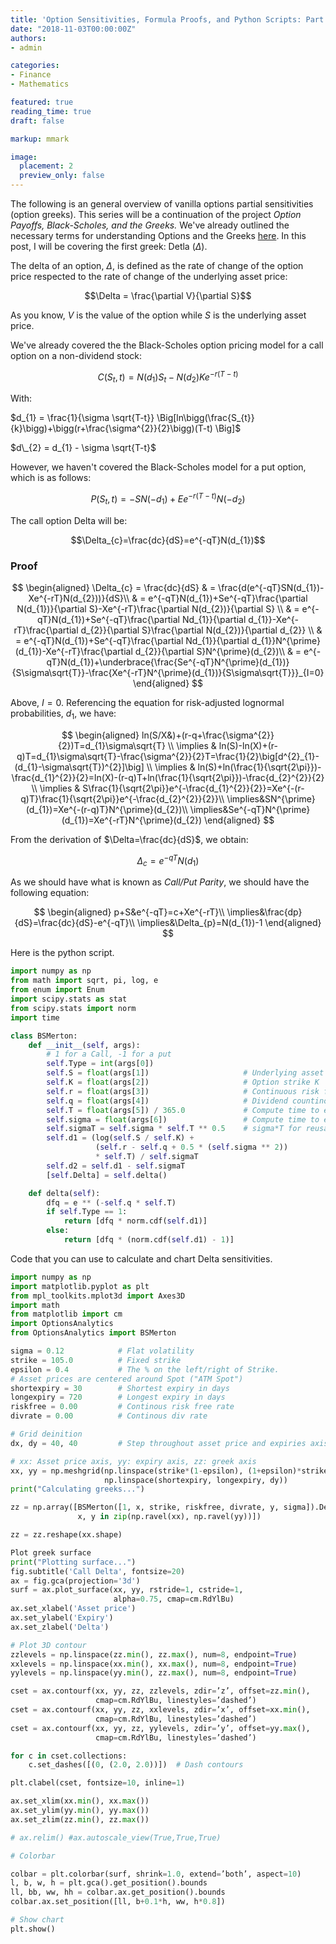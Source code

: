 ```yaml
---
title: 'Option Sensitivities, Formula Proofs, and Python Scripts: Part 1 (Delta)'
date: "2018-11-03T00:00:00Z"
authors:
- admin

categories:
- Finance
- Mathematics

featured: true
reading_time: true
draft: false

markup: mmark

image:
  placement: 2
  preview_only: false
---
```


The following is an general overview of vanilla options partial sensitivities (option greeks). This series will be a continuation of the project *Option Payoffs, Black-Scholes, and the Greeks.* We've already outlined the necessary terms for understanding Options and the Greeks [here](https://socraticallystephie.com/project/option-payoffs-black-scholes-and-the-greeks/). In this post, I will be covering the first greek: Detla ($\Delta$).

The delta of an option, $\Delta$, is defined as the rate of change of the option price respected to the rate of change of the underlying asset price:

$$\Delta = \frac{\partial V}{\partial S}$$

As you know, $V$ is the value of the option while $S$ is the underlying asset price.

We've already covered the the Black-Scholes option pricing model for a call option on a non-dividend stock:

$$
C(S_{t},t) = N(d_{1})S_{t}-N(d_{2})Ke^{-r(T-t)}
$$

With: 

$d_{1}  = \frac{1}{\sigma \sqrt{T-t}} \Big[ln\bigg(\frac{S_{t}}{k}\bigg)+\bigg(r+\frac{\sigma^{2}}{2}\bigg)(T-t) \Big]$

$d\_{2}  = d_{1} - \sigma \sqrt{T-t}$

However, we haven't covered the Black-Scholes model for a put option, which is as follows:

$$P(S_{t},t)=-SN(-d_{1})+Ee^{-r(T-t)}N(-d_{2})$$

The call option Delta will be:

$$\Delta_{c}=\frac{dc}{dS}=e^{-qT}N(d_{1})$$

### Proof

$$
\begin{aligned}
\Delta_{c} = \frac{dc}{dS} & = \frac{d(e^{-qT}SN(d_{1})-Xe^{-rT}N(d_{2}))}{dS}\\
& = e^{-qT}N(d_{1})+Se^{-qT}\frac{\partial N(d_{1})}{\partial S}-Xe^{-rT}\frac{\partial N(d_{2})}{\partial S}  \\
& = e^{-qT}N(d_{1})+Se^{-qT}\frac{\partial Nd_{1}}{\partial d_{1}}-Xe^{-rT}\frac{\partial d_{2}}{\partial S}\frac{\partial N(d_{2})}{\partial d_{2}} \\
& = e^{-qT}N(d_{1})+Se^{-qT}\frac{\partial Nd_{1}}{\partial d_{1}}N^{\prime}(d_{1})-Xe^{-rT}\frac{\partial d_{2}}{\partial S}N^{\prime}(d_{2})\\
& = e^{-qT}N(d_{1})+\underbrace{\frac{Se^{-qT}N^{\prime}(d_{1})}{S\sigma\sqrt{T}}-\frac{Xe^{-rT}N^{\prime}(d_{1})}{S\sigma\sqrt{T}}}_{I=0}
\end{aligned}
$$

Above, $I=0$. Referencing the equation for risk-adjusted lognormal probabilities, $d_{1}$, we have:

$$
\begin{aligned}
ln(S/X&)+(r-q+\frac{\sigma^{2}}{2})T=d_{1}\sigma\sqrt{T} \\
\implies & ln(S)-ln(X)+(r-q)T=d_{1}\sigma\sqrt{T}-\frac{\sigma^{2}}{2}T=\frac{1}{2}\big[d^{2}_{1}-(d_{1}-\sigma\sqrt{T})^{2}]\big] \\
\implies & ln(S)+ln(\frac{1}{\sqrt{2\pi}})-\frac{d_{1}^{2}}{2}=ln(X)-(r-q)T+ln(\frac{1}{\sqrt{2\pi}})-\frac{d_{2}^{2}}{2} \\
\implies & S\frac{1}{\sqrt{2\pi}}e^{-\frac{d_{1}^{2}}{2}}=Xe^{-(r-q)T}\frac{1}{\sqrt{2\pi}}e^{-\frac{d_{2}^{2}}{2}}\\
\implies&SN^{\prime}(d_{1})=Xe^{-(r-q)T}N^{\prime}(d_{2})\\
\implies&Se^{-qT}N^{\prime}(d_{1})=Xe^{-rT}N^{\prime}(d_{2})
\end{aligned}
$$

From the derivation of $\Delta=\frac{dc}{dS}$, we obtain:

$$\Delta_{c}=e^{-qT}N(d_{1})$$

As we should have what is known as *Call/Put Parity*, we should have the following equation:

$$
\begin{aligned}
p+S&e^{-qT}=c+Xe^{-rT}\\
\implies&\frac{dp}{dS}=\frac{dc}{dS}-e^{-qT}\\
\implies&\Delta_{p}=N(d_{1})-1
\end{aligned}
$$

Here is the python script.

```python
import numpy as np
from math import sqrt, pi, log, e
from enum import Enum
import scipy.stats as stat
from scipy.stats import norm
import time

class BSMerton:
    def __init__(self, args):
        # 1 for a Call, -1 for a put
        self.Type = int(args[0])
        self.S = float(args[1])                     # Underlying asset price
        self.K = float(args[2])                     # Option strike K
        self.r = float(args[3])                     # Continuous risk free rate
        self.q = float(args[4])                     # Dividend countinous rate
        self.T = float(args[5]) / 365.0             # Compute time to expiry
        self.sigma = float(args[6])                 # Compute time to expiry
        self.sigmaT = self.sigma * self.T ** 0.5    # sigma*T for reusability
        self.d1 = (log(self.S / self.K) +
                   (self.r - self.q + 0.5 * (self.sigma ** 2))
                   * self.T) / self.sigmaT
        self.d2 = self.d1 - self.sigmaT
        [self.Delta] = self.delta()

    def delta(self):
        dfq = e ** (-self.q * self.T)
        if self.Type == 1:
            return [dfq * norm.cdf(self.d1)]
        else:
            return [dfq * (norm.cdf(self.d1) - 1)]

```

Code that you can use to calculate and chart Delta sensitivities.

```python
import numpy as np
import matplotlib.pyplot as plt
from mpl_toolkits.mplot3d import Axes3D
import math
from matplotlib import cm
import OptionsAnalytics
from OptionsAnalytics import BSMerton

sigma = 0.12            # Flat volatility
strike = 105.0          # Fixed strike
epsilon = 0.4           # The % on the left/right of Strike.
# Asset prices are centered around Spot ("ATM Spot")
shortexpiry = 30        # Shortest expiry in days
longexpiry = 720        # Longest expiry in days
riskfree = 0.00         # Continous risk free rate
divrate = 0.00          # Continous div rate

# Grid deinition
dx, dy = 40, 40         # Step throughout asset price and expiries axis

# xx: Asset price axis, yy: expiry axis, zz: greek axis
xx, yy = np.meshgrid(np.linspace(strike*(1-epsilon), (1+epsilon)*strike, dx),
                     np.linspace(shortexpiry, longexpiry, dy))
print("Calculating greeks...")

zz = np.array([BSMerton([1, x, strike, riskfree, divrate, y, sigma]).Delta for
               x, y in zip(np.ravel(xx), np.ravel(yy))])

zz = zz.reshape(xx.shape)

Plot greek surface
print("Plotting surface...")
fig.subtitle('Call Delta', fontsize=20)
ax = fig.gca(projection='3d')
surf = ax.plot_surface(xx, yy, rstride=1, cstride=1,
                       alpha=0.75, cmap=cm.RdYlBu)
ax.set_xlabel('Asset price')
ax.set_ylabel('Expiry')
ax.set_zlabel('Delta')

# Plot 3D contour
zzlevels = np.linspace(zz.min(), zz.max(), num=8, endpoint=True)
xxlevels = np.linspace(xx.min(), xx.max(), num=8, endpoint=True)
yylevels = np.linspace(yy.min(), zz.max(), num=8, endpoint=True)

cset = ax.contourf(xx, yy, zz, zzlevels, zdir=’z’, offset=zz.min(),
                   cmap=cm.RdYlBu, linestyles=’dashed’)
cset = ax.contourf(xx, yy, zz, xxlevels, zdir=’x’, offset=xx.min(),
                   cmap=cm.RdYlBu, linestyles=’dashed’)
cset = ax.contourf(xx, yy, zz, yylevels, zdir=’y’, offset=yy.max(),
                   cmap=cm.RdYlBu, linestyles=’dashed’)

for c in cset.collections:
    c.set_dashes([(0, (2.0, 2.0))])  # Dash contours

plt.clabel(cset, fontsize=10, inline=1)

ax.set_xlim(xx.min(), xx.max())
ax.set_ylim(yy.min(), yy.max())
ax.set_zlim(zz.min(), zz.max())

# ax.relim() #ax.autoscale_view(True,True,True)

# Colorbar

colbar = plt.colorbar(surf, shrink=1.0, extend=’both’, aspect=10)
l, b, w, h = plt.gca().get_position().bounds
ll, bb, ww, hh = colbar.ax.get_position().bounds
colbar.ax.set_position([ll, b+0.1*h, ww, h*0.8])

# Show chart
plt.show()


```